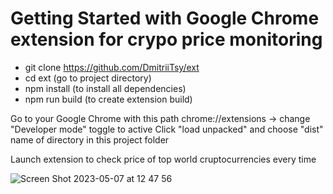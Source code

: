# Getting Started with Google Chrome extension for crypo price monitoring


* git clone https://github.com/DmitriiTsy/ext
* cd ext (go to project directory)
* npm install (to install all dependencies) 
* npm run build (to create extension build)

Go to your Google Chrome with this path chrome://extensions -> change "Developer mode" toggle to active 
Click "load unpacked" and choose "dist" name of directory in this project folder

Launch extension to check price of top world cruptocurrencies every time 
 
![Screen Shot 2023-05-07 at 12 47 56](https://user-images.githubusercontent.com/101737790/236699522-9054f62d-c956-474c-ad74-0f728969202f.png)
